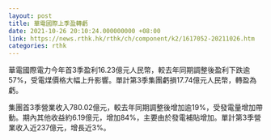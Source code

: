 ```yaml
---
layout: post
title: 華電國際上季盈轉虧
date: 2021-10-26 20:10:24.000000000 +08:00
link: https://news.rthk.hk/rthk/ch/component/k2/1617052-20211026.htm
categories: rthk
---
```


華電國際電力今年首3季盈利16.23億元人民幣，較去年同期調整後盈利下跌逾57%，受電煤價格大幅上升影響。單計第3季集團虧損17.74億元人民幣，轉盈為虧。

集團首3季營業收入780.02億元，較去年同期調整後增加逾19%，受發電量增加帶動。期內其他收益約6.19億元，增加84%，主要由於發電補貼增加。單計第3季營業收入近237億元，增長近3%。
